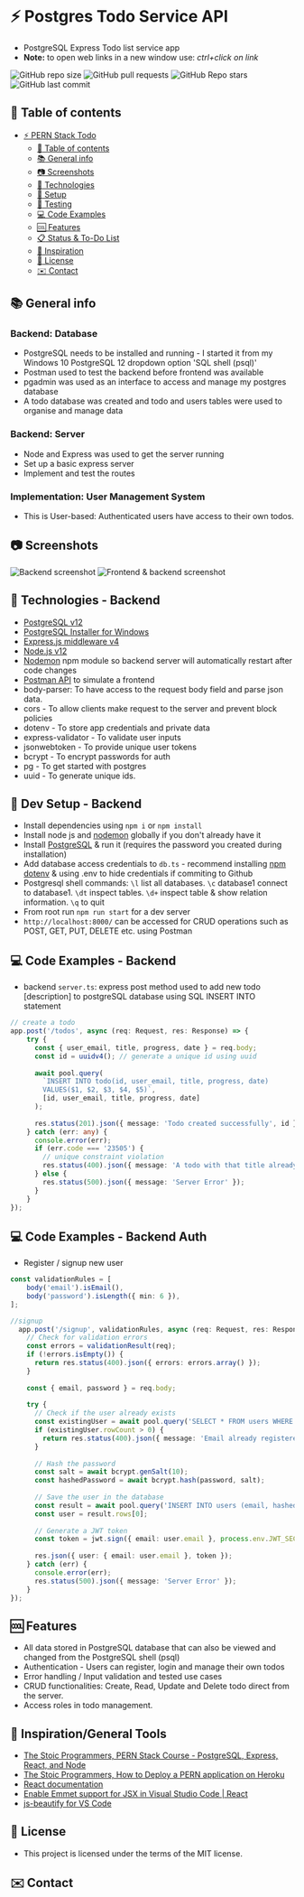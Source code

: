 # :zap: Postgres Todo Service API

* PostgreSQL Express Todo list service app
* **Note:** to open web links in a new window use: _ctrl+click on link_

![GitHub repo size](https://img.shields.io/github/repo-size/AndrewJBateman/pern-stack-todo?style=plastic)
![GitHub pull requests](https://img.shields.io/github/issues-pr/AndrewJBateman/pern-stack-todo?style=plastic)
![GitHub Repo stars](https://img.shields.io/github/stars/AndrewJBateman/pern-stack-todo?style=plastic)
![GitHub last commit](https://img.shields.io/github/last-commit/AndrewJBateman/pern-stack-todo?style=plastic)

## :page_facing_up: Table of contents

* [:zap: PERN Stack Todo](#zap-pern-stack-todo)
  * [:page_facing_up: Table of contents](#page_facing_up-table-of-contents)
  * [:books: General info](#books-general-info)
  * [:camera: Screenshots](#camera-screenshots)
  * [:signal_strength: Technologies](#signal_strength-technologies)
  * [:floppy_disk: Setup](#floppy_disk-setup)
  * [:wrench: Testing](#wrench-testing)
  * [:computer: Code Examples](#computer-code-examples)
  * [:cool: Features](#cool-features)
  * [:clipboard: Status & To-Do List](#clipboard-status--to-do-list)
  * [:clap: Inspiration](#clap-inspiration)
  * [:file_folder: License](#file_folder-license)
  * [:envelope: Contact](#envelope-contact)

## :books: General info

### Backend: Database

* PostgreSQL needs to be installed and running - I started it from my Windows 10 PostgreSQL 12 dropdown option 'SQL shell (psql)'
* Postman used to test the backend before frontend was available
* pgadmin was used as an interface to access and manage my postgres database
* A todo database was created and todo and users tables were used to organise and manage data 

### Backend: Server

* Node and Express was used to get the server running
* Set up a basic express server
* Implement and test the routes

### Implementation: User Management System

* This is User-based: Authenticated users have access to their own todos.
## :camera: Screenshots

![Backend screenshot](./img/postgresql.png)
![Frontend & backend screenshot](./img/todos.png)

## :signal_strength: Technologies - Backend

* [PostgreSQL v12](https://www.postgresql.org/)
* [PostgreSQL Installer for Windows](https://www.postgresqltutorial.com/install-postgresql/)
* [Express.js middleware v4](https://expressjs.com/)
* [Node.js v12](https://nodejs.org/es/)
* [Nodemon](https://www.npmjs.com/package/nodemon) npm module so backend server will automatically restart after code changes
* [Postman API](https://www.postman.com/downloads/) to simulate a frontend
* body-parser: To have access to the request body field and parse json data.
* cors - To allow clients make request to the server and prevent block policies
* dotenv - To store app credentials and private data
* express-validator - To validate user inputs
* jsonwebtoken - To provide unique user tokens
* bcrypt - To encrypt passwords for auth
* pg - To get started with postgres
* uuid - To generate unique ids.

## :floppy_disk: Dev Setup - Backend

* Install dependencies using `npm i` or `npm install`
* Install node js and [nodemon](https://www.npmjs.com/package/nodemon) globally if you don't already have it
* Install [PostgreSQL](https://www.postgresql.org/) & run it (requires the password you created during installation)
* Add database access credentials to `db.ts` - recommend installing [npm dotenv](https://www.npmjs.com/package/dotenv) & using .env to hide credentials if commiting to Github
* Postgresql shell commands: `\l` list all databases. `\c` database1 connect to database1. `\dt` inspect tables. `\d+` inspect table & show relation information. `\q` to quit
* From root run `npm run start` for a dev server
* `http://localhost:8000/` can be accessed for CRUD operations such as POST, GET, PUT, DELETE etc. using Postman


## :computer: Code Examples - Backend

* backend `server.ts`: express post method used to add new todo [description] to postgreSQL database using SQL INSERT INTO statement

```typescript
// create a todo
app.post('/todos', async (req: Request, res: Response) => {
    try {
      const { user_email, title, progress, date } = req.body;
      const id = uuidv4(); // generate a unique id using uuid
  
      await pool.query(
        `INSERT INTO todo(id, user_email, title, progress, date)
        VALUES($1, $2, $3, $4, $5)`,
        [id, user_email, title, progress, date]
      );
  
      res.status(201).json({ message: 'Todo created successfully', id });
    } catch (err: any) {
      console.error(err);
      if (err.code === '23505') {
        // unique constraint violation
        res.status(400).json({ message: 'A todo with that title already exists' });
      } else {
        res.status(500).json({ message: 'Server Error' });
      }
    }
});
```

## :computer: Code Examples - Backend Auth

* Register / signup new user
```typescript
const validationRules = [
    body('email').isEmail(),
    body('password').isLength({ min: 6 }),
];

//signup
  app.post('/signup', validationRules, async (req: Request, res: Response) => {
    // Check for validation errors
    const errors = validationResult(req);
    if (!errors.isEmpty()) {
      return res.status(400).json({ errors: errors.array() });
    }
  
    const { email, password } = req.body;
  
    try {
      // Check if the user already exists
      const existingUser = await pool.query('SELECT * FROM users WHERE email = $1', [email]);
      if (existingUser.rowCount > 0) {
        return res.status(400).json({ message: 'Email already registered' });
      }
  
      // Hash the password
      const salt = await bcrypt.genSalt(10);
      const hashedPassword = await bcrypt.hash(password, salt);
  
      // Save the user in the database
      const result = await pool.query('INSERT INTO users (email, hashed_password) VALUES ($1, $2) RETURNING *', [email, hashedPassword]);
      const user = result.rows[0];
  
      // Generate a JWT token
      const token = jwt.sign({ email: user.email }, process.env.JWT_SECRET!, { expiresIn: '1h' });
  
      res.json({ user: { email: user.email }, token });
    } catch (err) {
      console.error(err);
      res.status(500).json({ message: 'Server Error' });
    }
});
```

## :cool: Features 

* All data stored in PostgreSQL database that can also be viewed and changed from the PostgreSQL shell (psql)
* Authentication - Users can register, login and manage their own todos
* Error handling / Input validation and tested use cases
* CRUD functionalities: Create, Read, Update and Delete todo direct from the server.
* Access roles in todo management.


## :clap: Inspiration/General Tools

* [The Stoic Programmers, PERN Stack Course - PostgreSQL, Express, React, and Node](https://www.youtube.com/watch?v=ldYcgPKEZC8&t=116s)
* [The Stoic Programmers, How to Deploy a PERN application on Heroku](https://www.youtube.com/watch?v=ZJxUOOND5_A&t=13s)
* [React documentation](https://reactjs.org/docs/getting-started.html)
* [Enable Emmet support for JSX in Visual Studio Code | React](https://medium.com/@eshwaren/enable-emmet-support-for-jsx-in-visual-studio-code-react-f1f5dfe8809c)
* [js-beautify for VS Code](https://marketplace.visualstudio.com/items?itemName=HookyQR.beautify)

## :file_folder: License

* This project is licensed under the terms of the MIT license.

## :envelope: Contact
